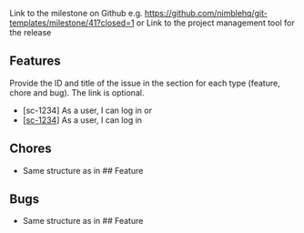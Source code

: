 Link to the milestone on Github e.g. https://github.com/nimblehq/git-templates/milestone/41?closed=1
or
Link to the project management tool for the release

## Features

Provide the ID and title of the issue in the section for each type (feature, chore and bug). The link is optional.

- [sc-1234] As a user, I can log in
or
- [[sc-1234](https://app.shortcut.com/nimblehq/story/1234)] As a user, I can log in

## Chores

- Same structure as in  ## Feature

## Bugs

- Same structure as in  ## Feature
